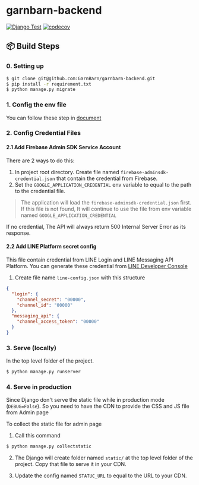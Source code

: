 # garnbarn-backend

[![Django Test](https://github.com/GarnBarn/garnbarn-backend/actions/workflows/django_test.yml/badge.svg)](https://github.com/GarnBarn/garnbarn-backend/actions/workflows/django_test.yml)
[![codecov](https://codecov.io/gh/GarnBarn/garnbarn-backend/branch/master/graph/badge.svg?token=HG7J0R5C2J)](https://codecov.io/gh/GarnBarn/garnbarn-backend)


## 📦 Build Steps

### 0. Setting up

```bash
$ git clone git@github.com:GarnBarn/garnbarn-backend.git
$ pip install -r requirement.txt
$ python manage.py migrate
```

### 1. Config the env file

You can follow these step in [document](https://garnbarn.github.io/garnbarn-backend/#/?id=setting-up-env)

### 2. Config Credential Files

#### 2.1 Add Firebase Admin SDK Service Account

There are 2 ways to do this:

1. In project root directory. Create file named `firebase-adminsdk-credential.json` that contain the credential from Firebase.
2. Set the `GOOGLE_APPLICATION_CREDENTIAL` env variable to equal to the path to the credential file.

> The application will load the `firebase-adminsdk-credential.json` first. If this file is not found, It will continue to use the file from env variable named `GOOGLE_APPLICATION_CREDENTIAL`

If no credential, The API will always return 500 Internal Server Error as its response.

#### 2.2 Add LINE Platform secret config

This file contain credential from LINE Login and LINE Messaging API Platform. You can generate these credential from [LINE Developer Console](https://developers.line.biz/en/)

1. Create file name `line-config.json` with this structure

```json
{
  "login": {
    "channel_secret": "00000",
    "channel_id": "00000"
  },
  "messaging_api": {
    "channel_access_token": "00000"
  }
}
```

### 3. Serve (locally)

In the top level folder of the project.

```bash
$ python manage.py runserver
```

### 4. Serve in production

Since Django don't serve the static file while in production mode (`DEBUG=False`). So you need to have the CDN to provide the CSS and JS file from Admin page

To collect the static file for admin page

1. Call this command

```bash
$ python manage.py collectstatic
```

2. The Django will create folder named `static/` at the top level folder of the project. Copy that file to serve it in your CDN.

3. Update the config named `STATUC_URL` to equal to the URL to your CDN.
